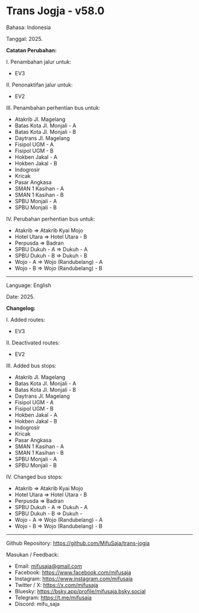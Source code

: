 # Trans Jogja - v58.0

Bahasa: Indonesia

Tanggal: 2025.

__Catatan Perubahan:__

I. Penambahan jalur untuk:
* EV3

II. Penonaktifan jalur untuk:
* EV2

III. Penambahan perhentian bus untuk:
* Atakrib Jl. Magelang
* Batas Kota Jl. Monjali - A
* Batas Kota Jl. Monjali - B
* Daytrans Jl. Magelang
* Fisipol UGM - A
* Fisipol UGM - B
* Hokben Jakal - A
* Hokben Jakal - B
* Indogrosir
* Kricak
* Pasar Angkasa
* SMAN 1 Kasihan - A
* SMAN 1 Kasihan - B
* SPBU Monjali - A
* SPBU Monjali - B

IV. Perubahan perhentian bus untuk:
* Atakrib => Atakrib Kyai Mojo
* Hotel Utara => Hotel Utara - B
* Perpusda => Badran
* SPBU Dukuh - A => Dukuh - A
* SPBU Dukuh - B => Dukuh - B
* Wojo - A => Wojo (Randubelang) - A
* Wojo - B => Wojo (Randubelang) - B

--------------------------------------------------------------

Language: English

Date: 2025.

__Changelog:__

I. Added routes:
* EV3

II. Deactivated routes:
* EV2

III. Added bus stops:
* Atakrib Jl. Magelang
* Batas Kota Jl. Monjali - A
* Batas Kota Jl. Monjali - B
* Daytrans Jl. Magelang
* Fisipol UGM - A
* Fisipol UGM - B
* Hokben Jakal - A
* Hokben Jakal - B
* Indogrosir
* Kricak
* Pasar Angkasa
* SMAN 1 Kasihan - A
* SMAN 1 Kasihan - B
* SPBU Monjali - A
* SPBU Monjali - B

IV. Changed bus stops:
* Atakrib => Atakrib Kyai Mojo
* Hotel Utara => Hotel Utara - B
* Perpusda => Badran
* SPBU Dukuh - A => Dukuh - A
* SPBU Dukuh - B => Dukuh - 
* Wojo - A => Wojo (Randubelang) - A
* Wojo - B => Wojo (Randubelang) - B

--------------------------------------------------------------

Github Repository: https://github.com/MifuSaja/trans-jogja

Masukan / Feedback: 
- Email: mifusaja@gmail.com
- Facebook: https://www.facebook.com/mifusaja
- Instagram: https://www.instagram.com/mifusaja
- Twitter / X: https://x.com/mifusaja
- Bluesky: https://bsky.app/profile/mifusaja.bsky.social
- Telegram: https://t.me/mifusaja
- Discord: mifu_saja